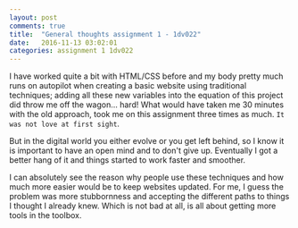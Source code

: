 ```yaml
---
layout: post
comments: true
title:  "General thoughts assignment 1 - 1dv022"
date:   2016-11-13 03:02:01
categories: assignment 1 1dv022
---
```


I have worked quite a bit with HTML/CSS before and my body pretty much runs on autopilot when creating a basic
website using traditional techniques; adding all these new variables into the equation of this project
did throw me off the wagon... hard! What would have taken me 30 minutes with the old approach, took me on this assignment
three times as much. `It was not love at first sight`.

But in the digital world you either evolve or you get left behind, so I know it is important to have an open mind and to don't give up.
Eventually I got a better hang of it and things started to work faster and smoother.

I can absolutely see the reason why people use these techniques and how much more easier would be to keep websites updated.
For me, I guess the problem was more stubbornness and accepting the different paths to things I thought I already knew.
Which is not bad at all, is all about getting more tools in the toolbox.
